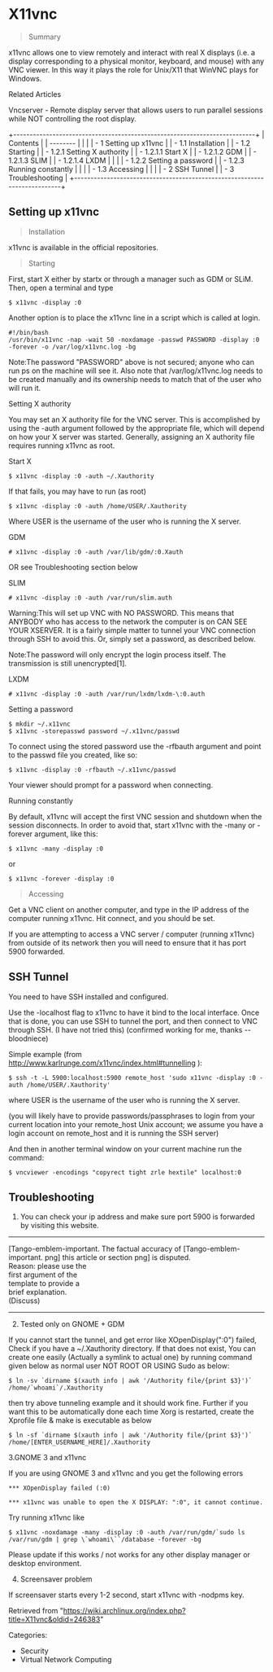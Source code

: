 X11vnc
======

> Summary

x11vnc allows one to view remotely and interact with real X displays
(i.e. a display corresponding to a physical monitor, keyboard, and
mouse) with any VNC viewer. In this way it plays the role for Unix/X11
that WinVNC plays for Windows.

Related Articles

Vncserver - Remote display server that allows users to run parallel
sessions while NOT controlling the root display.

+--------------------------------------------------------------------------+
| Contents                                                                 |
| --------                                                                 |
|                                                                          |
| -   1 Setting up x11vnc                                                  |
|     -   1.1 Installation                                                 |
|     -   1.2 Starting                                                     |
|         -   1.2.1 Setting X authority                                    |
|             -   1.2.1.1 Start X                                          |
|             -   1.2.1.2 GDM                                              |
|             -   1.2.1.3 SLIM                                             |
|             -   1.2.1.4 LXDM                                             |
|                                                                          |
|         -   1.2.2 Setting a password                                     |
|         -   1.2.3 Running constantly                                     |
|                                                                          |
|     -   1.3 Accessing                                                    |
|                                                                          |
| -   2 SSH Tunnel                                                         |
| -   3 Troubleshooting                                                    |
+--------------------------------------------------------------------------+

Setting up x11vnc
-----------------

> Installation

x11vnc is available in the official repositories.

> Starting

First, start X either by startx or through a manager such as GDM or
SLiM. Then, open a terminal and type

    $ x11vnc -display :0

Another option is to place the x11vnc line in a script which is called
at login.

    #!/bin/bash
    /usr/bin/x11vnc -nap -wait 50 -noxdamage -passwd PASSWORD -display :0 -forever -o /var/log/x11vnc.log -bg

Note:The password "PASSWORD" above is not secured; anyone who can run ps
on the machine will see it. Also note that /var/log/x11vnc.log needs to
be created manually and its ownership needs to match that of the user
who will run it.

Setting X authority

You may set an X authority file for the VNC server. This is accomplished
by using the -auth argument followed by the appropriate file, which will
depend on how your X server was started. Generally, assigning an X
authority file requires running x11vnc as root.

Start X

    $ x11vnc -display :0 -auth ~/.Xauthority

If that fails, you may have to run (as root)

    $ x11vnc -display :0 -auth /home/USER/.Xauthority

Where USER is the username of the user who is running the X server.

GDM

    # x11vnc -display :0 -auth /var/lib/gdm/:0.Xauth

OR see Troubleshooting section below

SLIM

    # x11vnc -display :0 -auth /var/run/slim.auth

Warning:This will set up VNC with NO PASSWORD. This means that ANYBODY
who has access to the network the computer is on CAN SEE YOUR XSERVER.
It is a fairly simple matter to tunnel your VNC connection through SSH
to avoid this. Or, simply set a password, as described below.

Note:The password will only encrypt the login process itself. The
transmission is still unencrypted[1].

LXDM

    # x11vnc -display :0 -auth /var/run/lxdm/lxdm-\:0.auth

Setting a password

    $ mkdir ~/.x11vnc
    $ x11vnc -storepasswd password ~/.x11vnc/passwd

To connect using the stored password use the -rfbauth argument and point
to the passwd file you created, like so:

    $ x11vnc -display :0 -rfbauth ~/.x11vnc/passwd 

Your viewer should prompt for a password when connecting.

Running constantly

By default, x11vnc will accept the first VNC session and shutdown when
the session disconnects. In order to avoid that, start x11vnc with the
-many or -forever argument, like this:

    $ x11vnc -many -display :0

or

    $ x11vnc -forever -display :0

> Accessing

Get a VNC client on another computer, and type in the IP address of the
computer running x11vnc. Hit connect, and you should be set.

If you are attempting to access a VNC server / computer (running x11vnc)
from outside of its network then you will need to ensure that it has
port 5900 forwarded.

SSH Tunnel
----------

You need to have SSH installed and configured.

Use the -localhost flag to x11vnc to have it bind to the local
interface. Once that is done, you can use SSH to tunnel the port, and
then connect to VNC through SSH. (I have not tried this) (confirmed
working for me, thanks --bloodniece)

Simple example (from
http://www.karlrunge.com/x11vnc/index.html#tunnelling ):

    $ ssh -t -L 5900:localhost:5900 remote_host 'sudo x11vnc -display :0 -auth /home/USER/.Xauthority'

where USER is the username of the user who is running the X server.

(you will likely have to provide passwords/passphrases to login from
your current location into your remote_host Unix account; we assume you
have a login account on remote_host and it is running the SSH server)

And then in another terminal window on your current machine run the
command:

    $ vncviewer -encodings "copyrect tight zrle hextile" localhost:0

Troubleshooting
---------------

1. You can check your ip address and make sure port 5900 is forwarded by
visiting this website.

  ------------------------ ------------------------ ------------------------
  [Tango-emblem-important. The factual accuracy of  [Tango-emblem-important.
  png]                     this article or section  png]
                           is disputed.             
                           Reason: please use the   
                           first argument of the    
                           template to provide a    
                           brief explanation.       
                           (Discuss)                
  ------------------------ ------------------------ ------------------------

2. Tested only on GNOME + GDM

If you cannot start the tunnel, and get error like XOpenDisplay(":0")
failed, Check if you have a ~/.Xauthority directory. If that does not
exist, You can create one easily (Actually a symlink to actual one) by
running command given below as normal user NOT ROOT OR USING Sudo as
below:

    $ ln -sv `dirname $(xauth info | awk '/Authority file/{print $3}')` /home/`whoami`/.Xauthority

then try above tunneling example and it should work fine. Further if you
want this to be automatically done each time Xorg is restarted, create
the Xprofile file & make is executable as below

    $ ln -sf `dirname $(xauth info | awk '/Authority file/{print $3}')` /home/[ENTER_USERNAME_HERE]/.Xauthority

3.GNOME 3 and x11vnc

If you are using GNOME 3 and x11vnc and you get the following errors

    *** XOpenDisplay failed (:0) 

    *** x11vnc was unable to open the X DISPLAY: ":0", it cannot continue.

Try running x11vnc like

    $ x11vnc -noxdamage -many -display :0 -auth /var/run/gdm/`sudo ls /var/run/gdm | grep \`whoami\``/database -forever -bg

Please update if this works / not works for any other display manager or
desktop environment.

4. Screensaver problem

If screensaver starts every 1-2 second, start x11vnc with -nodpms key.

Retrieved from
"https://wiki.archlinux.org/index.php?title=X11vnc&oldid=246383"

Categories:

-   Security
-   Virtual Network Computing
